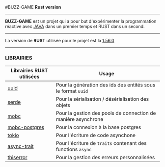 #BUZZ-GAME 
__Rust version__
___________

**BUZZ-GAME** est un projet qui a pour but d'expérimenter la programmation réactive avec [JAVA](https://github.com/henriSedjame/BuzzGame.git) dans un premier temps et RUST dans un second.

---
La version de **RUST** utilisée pour le projet est la [1.56.0](https://blog.rust-lang.org/2021/10/21/Rust-1.56.0.html)

-----

### **LIBRAIRIES**

Librairies RUST utilisées                                              | Usage
---------------------------------------------------------------------- | ------------
[uuid](https://crates.io/crates/uuid)                                  | Pour la génération des ids des entités sous le format `uuid`
[serde](https://crates.io/crates/serde)                                | Pour la sérialisation / désérialisation des objets
[mobc](https://crates.io/crates/mobc)                                  | Pour la gestion des pools de connection de manière asynchrone
[mobc-postgres](https://crates.io/crates/mobc-postgres)                | Pour la connexion à la base postgres
[tokio](https://crates.io/crates/tokio)                                | Pour l'écriture de code asynchone
[async-trait](https://crates.io/crates/async-trait)                    | Pour l'écriture de `traits` contenant des functions `async`
[thiserror](https://crates.io/crates/thiserror)                        | Pour la gestion des erreurs personnalisées



